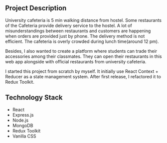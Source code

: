 ## Project Description
University cafeteria is 5 min walking distance from hostel. Some restaurants of the Cafeteria provide delivery service to the hostel. A lot of misunderstandings between restaurants and customers are happening when orders are provided just by phone. The delivery method is not efficient.
The cafeteria is overly crowded during lunch time(around 12 pm).

Besides, I also wanted to create a platform where students can trade their accessories among their classmates. They can open their restaurants in this web app alongside with official restaurants from university cafeteria.

I started this project from scratch by myself. It initially use React Context + Reducer as a state management system. After first release, I refactored it to Redux Toolkit.

## Technology Stack
- React
- Express.js
- Node.js
- MongoDB
- Redux Toolkit
- Vanilla CSS
